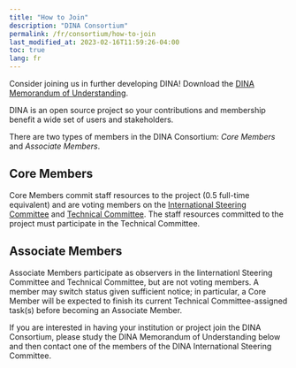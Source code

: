 ```yaml
---
title: "How to Join"
description: "DINA Consortium"
permalink: /fr/consortium/how-to-join
last_modified_at: 2023-02-16T11:59:26-04:00
toc: true
lang: fr
---
```


Consider joining us in further developing DINA! Download the [DINA Memorandum of Understanding](/assets/documents/DINA_MoU.pdf).

DINA is an open source project so your contributions and membership benefit a wide set of users and stakeholders.

There are two types of members in the DINA Consortium: *Core Members* and *Associate Members*.

## Core Members

Core Members commit staff resources to the project (0.5 full-time equivalent) and are voting members on the [International Steering Committee](steering-committee) and [Technical Committee](technical-committee). The staff resources committed to the project must participate in the Technical Committee.

## Associate Members

Associate Members participate as observers in the Iinternationl Steering Committee and Technical Committee, but are not voting members. A member may switch status given sufficient notice; in particular, a Core Member will be expected to finish its current Technical Committee-assigned task(s) before becoming an Associate Member.

If you are interested in having your institution or project join the DINA Consortium, please study the DINA Memorandum of Understanding below and then contact one of the members of the DINA International Steering Committee.
